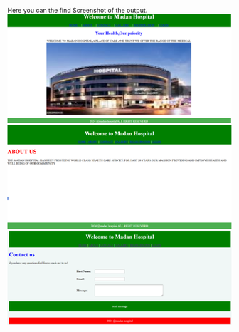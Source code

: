 Here you can the find Screenshot of the output.
![image alt](https://github.com/pedapatisai/MadanHospital/blob/d04785d02626e4828635532ca2464cecf4c28692/Screenshot%201.png)
![image alt](https://github.com/pedapatisai/MadanHospital/blob/3ba45039a410de0598d5db875fc7ca32b246e363/Screenshot%20J.png)
![image alt](https://github.com/pedapatisai/MadanHospital/blob/e51caf58e376420079d178938bdea1f0f4ededbc/screen%20shot%20c%20.png)
